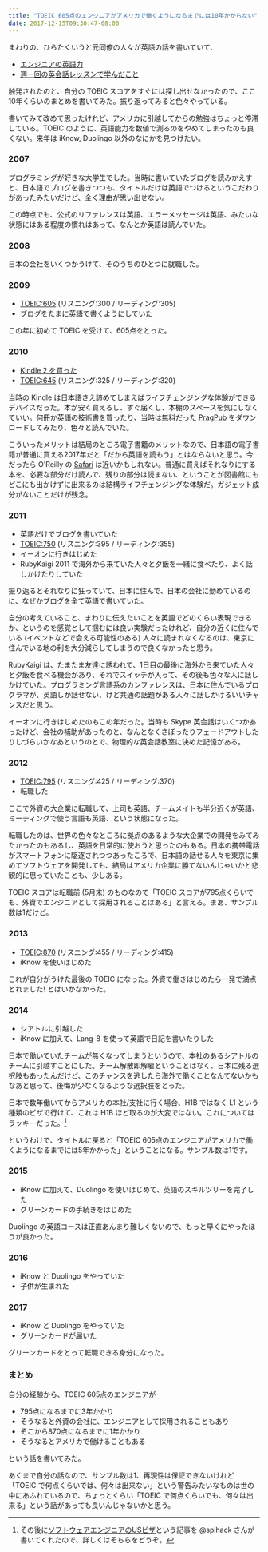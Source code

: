 ```yaml
---
title: "TOEIC 605点のエンジニアがアメリカで働くようになるまでには10年かからない"
date: 2017-12-15T09:30:47-08:00
---
```


まわりの、ひらたくいうと元同僚の人々が英語の話を書いていて、

* [エンジニアの英語力](http://fushiroyama.hatenablog.com/entry/2017/12/13/150553)
* [週一回の英会話レッスンで学んだこと](http://punchdrunker.hatenablog.jp/entry/2017/12/15/091222)

触発されたのと、自分の TOEIC スコアをすぐには探し出せなかったので、ここ10年くらいのまとめを書いてみた。振り返ってみると色々やっている。

書いてみて改めて思ったけれど、アメリカに引越してからの勉強はちょっと停滞している。TOEIC のように、英語能力を数値で測るのをやめてしまったのも良くない。来年は iKnow, Duolingo 以外のなにかを見つけたい。

### 2007

プログラミングが好きな大学生でした。当時に書いていたブログを読みかえすと、日本語でブログを書きつつも、タイトルだけは英語でつけるというこだわりがあったみたいだけど、全く理由が思い出せない。

この時点でも、公式のリファレンスは英語、エラーメッセージは英語、みたいな状態にはある程度の慣れはあって、なんとか英語は読んでいた。

### 2008

日本の会社をいくつかうけて、そのうちのひとつに就職した。

### 2009

* [TOEIC:605](https://blog.8-p.info/2009/08/toeic) (リスニング:300 / リーディング:305)
* ブログをたまに英語で書くようにしていた

この年に初めて TOEIC を受けて、605点をとった。

### 2010

* [Kindle 2 を買った](https://blog.8-p.info/2010/14-kindle-2)
* [TOEIC:645](https://blog.8-p.info/2010/32-toeic) (リスニング:325 / リーディング:320)

当時の Kindle は日本語さえ諦めてしまえばライフチェンジングな体験ができるデバイスだった。本が安く買えるし、すぐ届くし、本棚のスペースを気にしなくていい。何冊か英語の技術書を買ったり、当時は無料だった [PragPub](https://pragprog.com/magazines) をダウンロードしてみたり、色々と読んでいた。

こういったメリットは結局のところ電子書籍のメリットなので、日本語の電子書籍が普通に買える2017年だと「だから英語を読もう」とはならないと思う。今だったら O'Reilly の [Safari](https://www.safaribooksonline.com/) は近いかもしれない。普通に買えばそれなりにする本を、必要な部分だけ読んで、残りの部分は読まない、ということが図書館にもどこにも出かけずに出来るのは結構ライフチェンジングな体験だ。ガジェット成分がないことだけが残念。

### 2011

* 英語だけでブログを書いていた
* [TOEIC:750](https://blog.8-p.info/2011/11/21/toeic.html) (リスニング:395 / リーディング:355)
* イーオンに行きはじめた
* RubyKaigi 2011 で海外から来ていた人々と夕飯を一緒に食べたり、よく話しかけたりしていた

振り返るとそれなりに狂っていて、日本に住んで、日本の会社に勤めているのに、なぜかブログを全て英語で書いていた。

自分の考えていること、まわりに伝えたいことを英語でどのくらい表現できるか、というのを感覚として掴むには良い実験だったけれど、自分の近くに住んでいる (イベントなどで会える可能性のある) 人々に読まれなくなるのは、東京に住んでいる地の利を大分減らしてしまうので良くなかったと思う。

RubyKaigi は、たまたま友達に誘われて、1日目の最後に海外から来ていた人々と夕飯を食べる機会があり、それでスイッチが入って、その後も色々な人に話しかけていた。プログラミング言語系のカンファレンスは、日本に住んでいるプログラマが、英語しか話せない、けど共通の話題がある人々に話しかけるいいチャンスだと思う。

イーオンに行きはじめたのもこの年だった。当時も Skype 英会話はいくつかあったけど、会社の補助があったのと、なんとなくさぼったりフェードアウトしたりしづらいかなあというのとで、物理的な英会話教室に決めた記憶がある。

### 2012

* [TOEIC:795](http://2012.8-p.info/english/7/19/toeic) (リスニング:425 / リーディング:370)
* 転職した

ここで外資の大企業に転職して、上司も英語、チームメイトも半分近くが英語、ミーティングで使う言語も英語、という状態になった。

転職したのは、世界の色々なところに拠点のあるような大企業での開発をみてみたかったのもあるし、英語を日常的に使おうと思ったのもある。日本の携帯電話がスマートフォンに駆逐されつつあったころで、日本語の話せる人々を東京に集めてソフトウェアを開発しても、結局はアメリカ企業に勝てないんじゃいかと悲観的に思っていたことも、少しある。

TOEIC スコアは転職前 (5月末) のものなので「TOEIC スコアが795点くらいでも、外資でエンジニアとして採用されることはある」と言える。まあ、サンプル数は1だけど。

### 2013

* [TOEIC:870](http://2013.8-p.info/04/08-untitled.html) (リスニング:455 / リーディング:415)
* iKnow を使いはじめた

これが自分がうけた最後の TOEIC になった。外資で働きはじめたら一発で満点とれました! とはいかなかった。

### 2014

* シアトルに引越した
* iKnow に加えて、Lang-8 を使って英語で日記を書いたりした

日本で働いていたチームが無くなってしまうというので、本社のあるシアトルのチームに引越すことにした。チーム解散即解雇ということはなく、日本に残る選択肢もあったんだけど、このチャンスを逃したら海外で働くことなんてないかもなあと思って、後悔が少なくなるような選択肢をとった。

日本で数年働いてからアメリカの本社/支社に行く場合、H1B ではなく L1 という種類のビザで行けて、これは H1B ほど取るのが大変ではない。これについてはラッキーだった。[^VISA]

というわけで、タイトルに戻ると「TOEIC 605点のエンジニアがアメリカで働くようになるまでには5年かかった」ということになる。サンプル数は1です。

### 2015

* iKnow に加えて、Duolingo を使いはじめて、英語のスキルツリーを完了した
* グリーンカードの手続きをはじめた

Duolingo の英語コースは正直あんまり難しくないので、もっと早くにやったほうが良かった。

### 2016

* iKnow と Duolingo をやっていた
* 子供が生まれた

### 2017

* iKnow と Duolingo をやっていた
* グリーンカードが届いた

グリーンカードをとって転職できる身分になった。

### まとめ

自分の経験から、TOEIC 605点のエンジニアが

* 795点になるまでに3年かかり
* そうなると外資の会社に、エンジニアとして採用されることもあり
* そこから870点になるまでに1年かかり
* そうなるとアメリカで働けることもある

という話を書いてみた。

あくまで自分の話なので、サンプル数は1、再現性は保証できないけれど「TOEIC で何点くらいでは、何々は出来ない」という警告みたいなものは世の中にあふれているので、ちょっとくらい「TOEIC で何点くらいでも、何々は出来る」という話があっても良いんじゃないかと思う。

[^VISA]: その後に[ソフトウェアエンジニアのUSビザ](https://medium.com/@sakamoto.kazuki/2017-12-demystifying-us-visa-f596529701a3)という記事を @splhack さんが書いてくれたので、詳しくはそちらをどうぞ。
